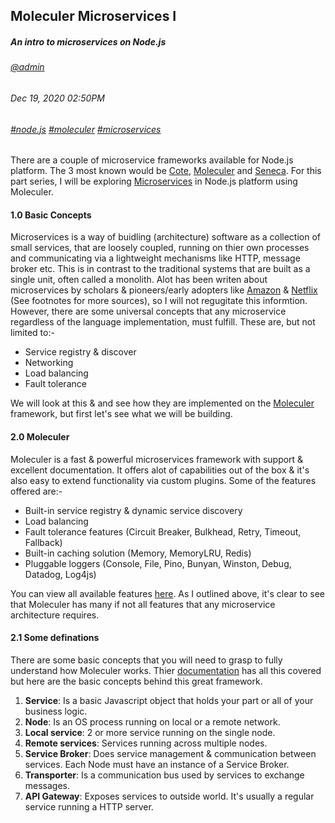 ## Moleculer Microservices I
##### *An intro to microservices on Node.js*
###### [@admin](/whoami)
###### Dec 19, 2020 02:50PM
###### [#node.js]() [#moleculer]() [#microservices]()

There are a couple of microservice frameworks available for Node.js platform. The 3 most known would be [Cote](https://cote.com), [Moleculer](https://moleculer) and [Seneca](https://seneca.com). For this part series, I will be exploring [Microservices](https://) in Node.js platform using Moleculer.

#### 1.0 Basic Concepts

Microservices is a way of buidling (architecture) software as a collection of small services, that are loosely coupled, running on thier own processes and communicating via a lightweight mechanisms like HTTP, message broker etc. This is in contrast to the traditional systems that are built as a single unit, often called a monolith.
Alot has been writen about microservices by scholars &amp; pioneers/early adopters like [Amazon](https://aws.amazon.com/microservices/#:~:text=Microservices%20are%20an%20architectural%20and,small%2C%20self%2Dcontained%20teams.) &amp; [Netflix](https://netflixtechblog.com/tagged/microservices) (See footnotes for more sources), so I will not regugitate this informtion. However, there are some universal concepts that any microservice
regardless of the language implementation, must fulfill. These are, but not limited to:-
* Service registry &amp; discover
* Networking
* Load balancing
* Fault tolerance

We will look at this &amp; and see how they are implemented on the [Moleculer](https://moleculer.services/) framework, but first let's see what we will be building.

#### 2.0 Moleculer

Moleculer is a fast & powerful microservices framework with support &amp; excellent documentation. It offers alot of capabilities out of the box &amp; it's also easy to extend functionality via custom plugins. Some of the features offered are:-

* Built-in service registry & dynamic service discovery
* Load balancing
* Fault tolerance features (Circuit Breaker, Bulkhead, Retry, Timeout, Fallback)
* Built-in caching solution (Memory, MemoryLRU, Redis)
* Pluggable loggers (Console, File, Pino, Bunyan, Winston, Debug, Datadog, Log4js)

You can view all available features [here](https://moleculer.services/docs/0.14/). As I outlined above, it's clear to see that Moleculer has many if not all features that any microservice architecture requires.

#### 2.1 Some definations

There are some basic concepts that you will need to grasp to fully understand how Moleculer works. Thier [documentation](https://moleculer.services/docs/0.14/) has all this covered but here are the basic concepts behind this great framework.

1. **Service**: Is a basic Javascript object that holds your part or all of your business logic.
2. **Node**: Is an OS process running on local or a remote network.
3. **Local service**: 2 or more service running on the single node.
4. **Remote services**: Services running across multiple nodes.
5. **Service Broker**: Does service management &amp; communication between services. Each Node must have an instance of a Service Broker.
6. **Transporter**: Is a communication bus used by services to exchange messages.
7. **API Gateway**: Exposes  services to outside world. It's usually a regular service running a HTTP server.


